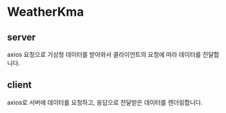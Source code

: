 # WeatherKma

## server

axios 요청으로 기상청 데이터를 받아와서 클라이언트의 요청에 따라 데이터를 전달합니다.

## client

axios로 서버에 데이터를 요청하고, 응답으로 전달받은 데이터를 렌더링합니다.